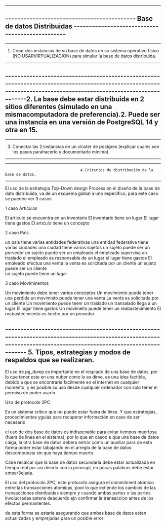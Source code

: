 ----------------------------------------------------------------------------------------------------------------------------------------------------------------
-------------------------------------------                     Base de datos Distribuidas                      ------------------------------------------------
----------------------------------------------------------------------------------------------------------------------------------------------------------------



----------------------------------------------------------------------------------------------------------------------------------------------------------------
1. Crear dos instancias de su base de datos en su sistema operativo físico (NO USARVIRTUALIZACION) para simular la base de datos distribuida.
----------------------------------------------------------------------------------------------------------------------------------------------------------------




----------------------------------------------------------------------------------------------------------------------------------------------------------------2. La   base   debe   estar   distribuida   en   2   sitios   diferentes   (simulado   en   una   mismacomputadora de preferencia).2. Puede ser una instancia en una versión de PostgreSQL 14 y otra en 15.
----------------------------------------------------------------------------------------------------------------------------------------------------------------



----------------------------------------------------------------------------------------------------------------------------------------------------------------
3. Conectar las 2 instancias en un clúster de postgres (explicar cuales son los pasos parahacerlo y documentarlo mínimo).
----------------------------------------------------------------------------------------------------------------------------------------------------------------




----------------------------------------------------------------------------------------------------------------------------------------------------------------
                                      4.Criterios de distribución de la base de datos.
----------------------------------------------------------------------------------------------------------------------------------------------------------------

El uso de la estrategia Top-Down design Process en el diseño de la base de dato distribuida,  va de un esquema global a uno especifico, para este caso se pueden ver 3 casos

  1 caso Articulos
  
  El articulo se encuentra en un inventario 
    El inventario tiene un lugar
      El lugar tiene gastos
  El articulo tiene un concepto  
  
  2 caso Pais
  
  un pais tiene varias entidades federativas
    una entidad federativa tiene varias ciudades
      una ciudad tiene varios sujetos
        un sujeto puede ser un porvedor
        un sujeto puede ser un empleado
          el empleado supervisa un traslado
          el empleado es responsable de un lugar
            el lugar tiene gastos
          El empleado efectua una venta
            la venta es solicitada por un cliente
        un sujeto puede ser un cliente  
        un sujeto puede tiene un lugar 
  
  3 caso Moviminentos
  
  Un movimiento debe tener varios conceptos
  Un movimiento puede tener una perdida
  un movimieto puede tener una venta
    La venta es solicitada por un cliente
  Un movimiento puede teenr un traslado
    un transalado llega a un lugar
      El lugar tiene gastos
  Un movimeito puede tener un reabastecimiento
    El reabastecimiento es hecho por un provedor
  


----------------------------------------------------------------------------------------------------------------------------------------------------------------                                        5. Tipos, estrategias y modos de respaldos que se realizaran. 
----------------------------------------------------------------------------------------------------------------------------------------------------------------

El uso de pg_dump es importante en el resplado de una base de datos, por lo que tener este en una nuber como lo es dirve, es una idea factible, debido a que se encontraria facilmente en el internet en cualquier momento, y es posible su uso desde cualquier ordenador con solo tener el permiso de poder usarlo



Uso de protocolo 2PC




Es un sistema critico que no puede estar fuera de linea. Y que estrategias, procedimientos yguiás para recuperar información en caso de ser necesario


el uso de dos base de datos es indispenable para evitar tiempos muertosa (fuera de linea en el sistema), por lo que en casod e que una base de datos caiga, la otra base de datos debera entrar como un  auxiliar para de esta forma poder estar tabajando en el arreglo de la base de datos descompuesta sin que haya tiempo muerto

Cabe recalcar que la base de datos secundaria debe estar actualizada en tiempo real por asi decirlo con la princiapl, en pocas palabras debe estar empar3ejada.

El uso del protocolo 2PC, este protocolo asegura el commitment atomico entre las transacciones atomicas, poor lo que extiende los cambios de las transacciones distribuidas siempre y cuando ambas partes o las partes involucradas estene deacuerdo ejn confirmar la transaccion antes de los efectos permantentes.

de esta forma se estaria asegurando que ambas base de datos esten actualizadas y emprejadas para un posible error

